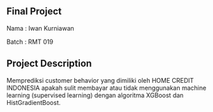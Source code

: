 ## Final Project

Nama : Iwan Kurniawan

Batch : RMT 019

## Project Description

Memprediksi customer behavior yang dimiliki oleh HOME CREDIT INDONESIA apakah sulit membayar atau tidak menggunakan machine learning (supervised learning) dengan algoritma XGBoost dan HistGradientBoost.
